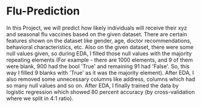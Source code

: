 # Flu-Prediction
In this Project, we will predict how likely individuals will receive their xyz and seasonal flu vaccines based on the given dataset. There are certain features shown on the dataset like gender, age, doctor recommendations, behavioral characteristics, etc. Also on the given dataset, there were some null values given, so during EDA, I filled those null values with the majority repeating elements (For example - there are 1000 elements, and 9 of them were blank, 900 had the bool 'True' and remaining 91 had 'False'. So, this way I filled 9 blanks with 'True' as it was the majority element). After EDA, I also removed some unnecessary columns like address, columns which had so many null values and so on.  After EDA, I finally trained the data by logistic regression which showed 80 percent accuracy (by cross-validation where we split in 4:1 ratio).
